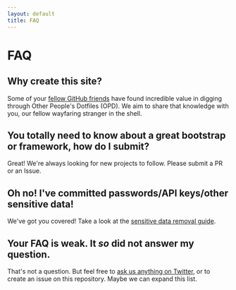 ```yaml
---
layout: default
title: FAQ
---
```


# FAQ

## Why create this site?

Some of your [fellow GitHub friends](https://github.com/dotfiles) have
found incredible value in digging through Other People's Dotfiles
(OPD). We aim to share that knowledge with you, our fellow wayfaring
stranger in the shell.

## You totally need to know about a great bootstrap or framework, how do I submit?

Great! We're always looking for new projects to follow. Please submit a PR or an Issue.

## Oh no! I've committed passwords/API keys/other sensitive data!

We've got you covered! Take a look at the [sensitive data removal
guide](https://docs.github.com/en/authentication/keeping-your-account-and-data-secure/removing-sensitive-data-from-a-repository).

## Your FAQ is weak. It *so* did not answer my question.

That's not a question. But feel free to [ask us anything on
Twitter](https://twitter.com/octodots), or to create an issue on this repository. Maybe we can expand this list.
